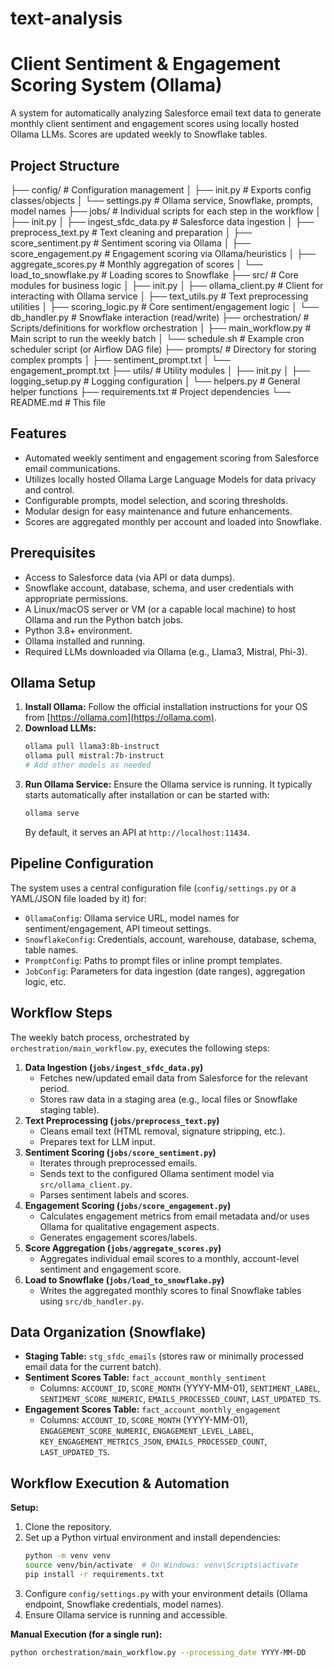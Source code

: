 # text-analysis

# Client Sentiment & Engagement Scoring System (Ollama)

A system for automatically analyzing Salesforce email text data to generate monthly client sentiment and engagement scores using locally hosted Ollama LLMs. Scores are updated weekly to Snowflake tables.

## Project Structure


├── config/                    # Configuration management
│   ├── init.py           # Exports config classes/objects
│   └── settings.py           # Ollama service, Snowflake, prompts, model names
├── jobs/                      # Individual scripts for each step in the workflow
│   ├── init.py
│   ├── ingest_sfdc_data.py   # Salesforce data ingestion
│   ├── preprocess_text.py    # Text cleaning and preparation
│   ├── score_sentiment.py    # Sentiment scoring via Ollama
│   ├── score_engagement.py   # Engagement scoring via Ollama/heuristics
│   ├── aggregate_scores.py   # Monthly aggregation of scores
│   └── load_to_snowflake.py  # Loading scores to Snowflake
├── src/                       # Core modules for business logic
│   ├── init.py
│   ├── ollama_client.py      # Client for interacting with Ollama service
│   ├── text_utils.py         # Text preprocessing utilities
│   ├── scoring_logic.py      # Core sentiment/engagement logic
│   └── db_handler.py         # Snowflake interaction (read/write)
├── orchestration/             # Scripts/definitions for workflow orchestration
│   ├── main_workflow.py      # Main script to run the weekly batch
│   └── schedule.sh           # Example cron scheduler script (or Airflow DAG file)
├── prompts/                   # Directory for storing complex prompts
│   ├── sentiment_prompt.txt
│   └── engagement_prompt.txt
├── utils/                     # Utility modules
│   ├── init.py
│   ├── logging_setup.py      # Logging configuration
│   └── helpers.py            # General helper functions
├── requirements.txt           # Project dependencies
└── README.md                  # This file


## Features
- Automated weekly sentiment and engagement scoring from Salesforce email communications.
- Utilizes locally hosted Ollama Large Language Models for data privacy and control.
- Configurable prompts, model selection, and scoring thresholds.
- Modular design for easy maintenance and future enhancements.
- Scores are aggregated monthly per account and loaded into Snowflake.

## Prerequisites
- Access to Salesforce data (via API or data dumps).
- Snowflake account, database, schema, and user credentials with appropriate permissions.
- A Linux/macOS server or VM (or a capable local machine) to host Ollama and run the Python batch jobs.
- Python 3.8+ environment.
- Ollama installed and running.
- Required LLMs downloaded via Ollama (e.g., Llama3, Mistral, Phi-3).

## Ollama Setup
1.  **Install Ollama:** Follow the official installation instructions for your OS from [https://ollama.com](https://ollama.com).
2.  **Download LLMs:**
    ```bash
    ollama pull llama3:8b-instruct
    ollama pull mistral:7b-instruct
    # Add other models as needed
    ```
3.  **Run Ollama Service:** Ensure the Ollama service is running. It typically starts automatically after installation or can be started with:
    ```bash
    ollama serve
    ```
    By default, it serves an API at `http://localhost:11434`.

## Pipeline Configuration
The system uses a central configuration file (`config/settings.py` or a YAML/JSON file loaded by it) for:
- `OllamaConfig`: Ollama service URL, model names for sentiment/engagement, API timeout settings.
- `SnowflakeConfig`: Credentials, account, warehouse, database, schema, table names.
- `PromptConfig`: Paths to prompt files or inline prompt templates.
- `JobConfig`: Parameters for data ingestion (date ranges), aggregation logic, etc.

## Workflow Steps
The weekly batch process, orchestrated by `orchestration/main_workflow.py`, executes the following steps:
1.  **Data Ingestion (`jobs/ingest_sfdc_data.py`)**
    - Fetches new/updated email data from Salesforce for the relevant period.
    - Stores raw data in a staging area (e.g., local files or Snowflake staging table).
2.  **Text Preprocessing (`jobs/preprocess_text.py`)**
    - Cleans email text (HTML removal, signature stripping, etc.).
    - Prepares text for LLM input.
3.  **Sentiment Scoring (`jobs/score_sentiment.py`)**
    - Iterates through preprocessed emails.
    - Sends text to the configured Ollama sentiment model via `src/ollama_client.py`.
    - Parses sentiment labels and scores.
4.  **Engagement Scoring (`jobs/score_engagement.py`)**
    - Calculates engagement metrics from email metadata and/or uses Ollama for qualitative engagement aspects.
    - Generates engagement scores/labels.
5.  **Score Aggregation (`jobs/aggregate_scores.py`)**
    - Aggregates individual email scores to a monthly, account-level sentiment and engagement score.
6.  **Load to Snowflake (`jobs/load_to_snowflake.py`)**
    - Writes the aggregated monthly scores to final Snowflake tables using `src/db_handler.py`.

## Data Organization (Snowflake)
- **Staging Table:** `stg_sfdc_emails` (stores raw or minimally processed email data for the current batch).
- **Sentiment Scores Table:** `fact_account_monthly_sentiment`
    - Columns: `ACCOUNT_ID`, `SCORE_MONTH` (YYYY-MM-01), `SENTIMENT_LABEL`, `SENTIMENT_SCORE_NUMERIC`, `EMAILS_PROCESSED_COUNT`, `LAST_UPDATED_TS`.
- **Engagement Scores Table:** `fact_account_monthly_engagement`
    - Columns: `ACCOUNT_ID`, `SCORE_MONTH` (YYYY-MM-01), `ENGAGEMENT_SCORE_NUMERIC`, `ENGAGEMENT_LEVEL_LABEL`, `KEY_ENGAGEMENT_METRICS_JSON`, `EMAILS_PROCESSED_COUNT`, `LAST_UPDATED_TS`.

## Workflow Execution & Automation
**Setup:**
1.  Clone the repository.
2.  Set up a Python virtual environment and install dependencies:
    ```bash
    python -m venv venv
    source venv/bin/activate  # On Windows: venv\Scripts\activate
    pip install -r requirements.txt
    ```
3.  Configure `config/settings.py` with your environment details (Ollama endpoint, Snowflake credentials, model names).
4.  Ensure Ollama service is running and accessible.

**Manual Execution (for a single run):**
```bash
python orchestration/main_workflow.py --processing_date YYYY-MM-DD